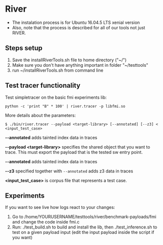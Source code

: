 # River 

- The instalation process is for Ubuntu 16.04.5 LTS xenial version
- Also, note that the process is described for all of our tools not just RIVER.

## Steps setup 
1. Save the installRiverTools.sh file to home directory ("~/")
2. Make sure you don't have anything important in folder "~/testtools"
3. run ~/installRiverTools.sh from command line

## Test tracer functionality

Test simpletracer on the basic fmi experiments lib:
```
python -c 'print "B" * 100' | river.tracer -p libfmi.so
``` 

More details about the parameters:
```
$ ./bin/river.tracer --payload <target-library> [--annotated] [--z3] < <input_test_case>
```
**--annotated** adds tainted index data in traces


**--payload \<target-library\>** specifies the shared object that you want to trace. This must export the payload that is the tested sw entry point.

**--annotated** adds tainted index data in traces

**--z3** specified together with `--annotated` adds z3 data in traces

**\<input_test_case\>** is corpus file that represents a test case.



## Experiments 
If you want to see live how logs react to your changes:
1. Go to /home/YOURUSERNAME/testtools/river/benchmark-payloads/fmi and change the code inside fmi.c 
2. Run: ./test_build.sh to build and install the lib, then ./test_inference.sh to test on a given payload input 
(edit the input payload inside the script if you want)

